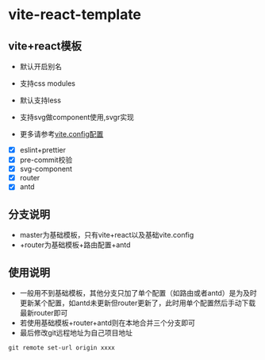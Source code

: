 # vite-react-template

## vite+react模板

- 默认开启别名
- 支持css modules
- 默认支持less
- 支持svg做component使用,svgr实现

- 更多请参考[vite.config配置](https://cn.vitejs.dev/config/)

- [x] eslint+prettier
- [x] pre-commit校验
- [x] svg-component
- [x] router
- [x] antd

## 分支说明
- master为基础模板，只有vite+react以及基础vite.config
- +router为基础模板+路由配置+antd

## 使用说明
- 一般用不到基础模板，其他分支只加了单个配置（如路由或者antd）是为及时更新某个配置，如antd未更新但router更新了，此时用单个配置然后手动下载最新router即可
- 若使用基础模板+router+antd则在本地合并三个分支即可
- 最后修改git远程地址为自己项目地址
```
git remote set-url origin xxxx
```
